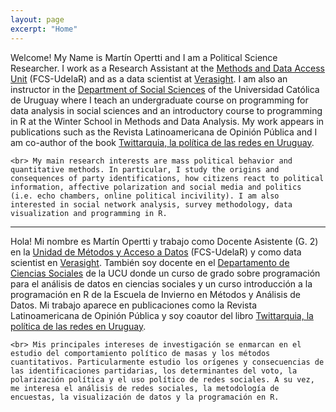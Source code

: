 ```yaml
---
layout: page
excerpt: "Home"
---
```


	
Welcome! My Name is Martín Opertti and I am a Political Science Researcher. I work as a Research Assistant at the [Methods and Data Access Unit](https://umad.cienciassociales.edu.uy/) (FCS-UdelaR) and as a data scientist at [Verasight](https://verasight.io/). I am also an instructor in the [Department of Social Sciences](https://ucu.edu.uy/es/dcs) of the Universidad Católica de Uruguay where I teach an undergraduate course on programming for data analysis in social sciences and an introductory course to programming in R at the Winter School in Methods and Data Analysis. My work appears in publications such as the Revista Latinoamericana de Opinión Pública and I am co-author of the book [Twittarquia, la política de las redes en Uruguay](https://twittarquia.weebly.com/). <br>

	<br> My main research interests are mass political behavior and quantitative methods. In particular, I study the origins and consequences of party identifications, how citizens react to political information, affective polarization and social media and politics (i.e. echo chambers, online political incivility). I am also interested in social network analysis, survey methodology, data visualization and programming in R.

<hr class="dashed">
	
Hola! Mi nombre es Martín Opertti y trabajo como Docente Asistente (G. 2) en la [Unidad de Métodos y Acceso a Datos](https://umad.cienciassociales.edu.uy/) (FCS-UdelaR) y como data scientist en [Verasight](https://verasight.io/). También soy docente en el [Departamento de Ciencias Sociales](https://ucu.edu.uy/es/dcs) de la UCU donde un curso de grado sobre programación para el análisis de datos en ciencias sociales y un curso introducción a la programación en R de la Escuela de Invierno en Métodos y Análisis de Datos. Mi trabajo aparece en publicaciones como la Revista Latinoamericana de Opinión Pública y soy coautor del libro [Twittarquia, la política de las redes en Uruguay](https://twittarquia.weebly.com/).  <br>

	<br> Mis principales intereses de investigación se enmarcan en el estudio del comportamiento político de masas y los métodos cuantitativos. Particularmente estudio los orígenes y consecuencias de las identificaciones partidarias, los determinantes del voto, la polarización política y el uso político de redes sociales. A su vez, me interesa el análisis de redes sociales, la metodología de encuestas, la visualización de datos y la programación en R. 

